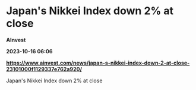 # Japan's Nikkei Index down 2% at close
**AInvest**

**2023-10-16 06:06**

**https://www.ainvest.com/news/japan-s-nikkei-index-down-2-at-close-23101000f1129337e762a920/**

Japan's Nikkei Index down 2% at close